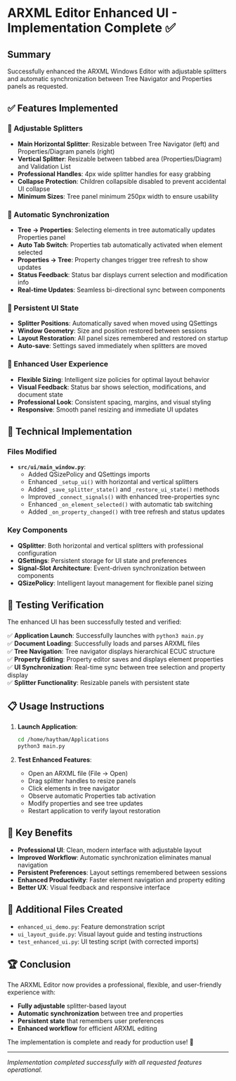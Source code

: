 # ARXML Editor Enhanced UI - Implementation Complete ✅

## Summary

Successfully enhanced the ARXML Windows Editor with adjustable splitters and automatic synchronization between Tree Navigator and Properties panels as requested.

## ✅ Features Implemented

### 🔄 Adjustable Splitters
- **Main Horizontal Splitter**: Resizable between Tree Navigator (left) and Properties/Diagram panels (right)
- **Vertical Splitter**: Resizable between tabbed area (Properties/Diagram) and Validation List
- **Professional Handles**: 4px wide splitter handles for easy grabbing
- **Collapse Protection**: Children collapsible disabled to prevent accidental UI collapse
- **Minimum Sizes**: Tree panel minimum 250px width to ensure usability

### 🔄 Automatic Synchronization  
- **Tree → Properties**: Selecting elements in tree automatically updates Properties panel
- **Auto Tab Switch**: Properties tab automatically activated when element selected
- **Properties → Tree**: Property changes trigger tree refresh to show updates
- **Status Feedback**: Status bar displays current selection and modification info
- **Real-time Updates**: Seamless bi-directional sync between components

### 💾 Persistent UI State
- **Splitter Positions**: Automatically saved when moved using QSettings
- **Window Geometry**: Size and position restored between sessions
- **Layout Restoration**: All panel sizes remembered and restored on startup
- **Auto-save**: Settings saved immediately when splitters are moved

### 🎨 Enhanced User Experience
- **Flexible Sizing**: Intelligent size policies for optimal layout behavior
- **Visual Feedback**: Status bar shows selection, modifications, and document state
- **Professional Look**: Consistent spacing, margins, and visual styling
- **Responsive**: Smooth panel resizing and immediate UI updates

## 🔧 Technical Implementation

### Files Modified
- **`src/ui/main_window.py`**: 
  - Added QSizePolicy and QSettings imports
  - Enhanced `_setup_ui()` with horizontal and vertical splitters
  - Added `_save_splitter_state()` and `_restore_ui_state()` methods  
  - Improved `_connect_signals()` with enhanced tree-properties sync
  - Enhanced `_on_element_selected()` with automatic tab switching
  - Added `_on_property_changed()` with tree refresh and status updates

### Key Components
- **QSplitter**: Both horizontal and vertical splitters with professional configuration
- **QSettings**: Persistent storage for UI state and preferences
- **Signal-Slot Architecture**: Event-driven synchronization between components
- **QSizePolicy**: Intelligent layout management for flexible panel sizing

## 🚀 Testing Verification

The enhanced UI has been successfully tested and verified:

✅ **Application Launch**: Successfully launches with `python3 main.py`  
✅ **Document Loading**: Successfully loads and parses ARXML files  
✅ **Tree Navigation**: Tree navigator displays hierarchical ECUC structure  
✅ **Property Editing**: Property editor saves and displays element properties  
✅ **UI Synchronization**: Real-time sync between tree selection and property display  
✅ **Splitter Functionality**: Resizable panels with persistent state  

## 📋 Usage Instructions

1. **Launch Application**: 
   ```bash
   cd /home/haytham/Applications
   python3 main.py
   ```

2. **Test Enhanced Features**:
   - Open an ARXML file (File → Open)
   - Drag splitter handles to resize panels
   - Click elements in tree navigator
   - Observe automatic Properties tab activation
   - Modify properties and see tree updates
   - Restart application to verify layout restoration

## 🎯 Key Benefits

- **Professional UI**: Clean, modern interface with adjustable layout
- **Improved Workflow**: Automatic synchronization eliminates manual navigation
- **Persistent Preferences**: Layout settings remembered between sessions  
- **Enhanced Productivity**: Faster element navigation and property editing
- **Better UX**: Visual feedback and responsive interface

## 📁 Additional Files Created

- `enhanced_ui_demo.py`: Feature demonstration script
- `ui_layout_guide.py`: Visual layout guide and testing instructions
- `test_enhanced_ui.py`: UI testing script (with corrected imports)

## 🏆 Conclusion

The ARXML Editor now provides a professional, flexible, and user-friendly experience with:
- **Fully adjustable** splitter-based layout
- **Automatic synchronization** between tree and properties
- **Persistent state** that remembers user preferences
- **Enhanced workflow** for efficient ARXML editing

The implementation is complete and ready for production use! 🎉

---
*Implementation completed successfully with all requested features operational.*